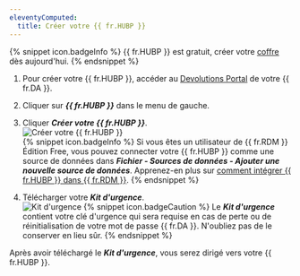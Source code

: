```yaml
---
eleventyComputed:
  title: Créer votre {{ fr.HUBP }}
---
```

{% snippet icon.badgeInfo %}
{{ fr.HUBP }} est gratuit, créer votre [coffre](https://password.devolutions.net/fr/personal) dès aujourd'hui.
{% endsnippet %}

1. Pour créer votre {{ fr.HUBP }}, accéder au [Devolutions Portal](https://portal.devolutions.com/) de votre {{ fr.DA }}.
1. Cliquer sur ***{{ fr.HUBP }}*** dans le menu de gauche.
1. Cliquer ***Créer votre {{ fr.HUBP }}***.  
![Créer votre {{ fr.HUBP }}](https://webdevolutions.azureedge.net/docs/fr/hub/Hub4050.png)  
{% snippet icon.badgeInfo %}
Si vous êtes un utilisateur de {{ fr.RDM }} Édition Free, vous pouvez connecter votre {{ fr.HUBP }} comme une source de données dans ***Fichier - Sources de données - Ajouter une nouvelle source de données***. Apprenez-en plus sur [comment intégrer {{ fr.HUBP }} dans {{ fr.RDM }}](/kb/remote-desktop-manager/how-to-articles/integrate-hub-personal-rdm/).
{% endsnippet %}

4. Télécharger votre ***Kit d'urgence***.  
![Kit d'urgence](https://webdevolutions.azureedge.net/docs/fr/hub/Hub4144.png)
{% snippet icon.badgeCaution %}
Le ***Kit d'urgence*** contient votre clé d'urgence qui sera requise en cas de perte ou de réinitialisation de votre mot de passe {{ fr.DA }}. N'oubliez pas de le conserver en lieu sûr.
{% endsnippet %}

Après avoir téléchargé le ***Kit d'urgence***, vous serez dirigé vers votre {{ fr.HUBP }}.
